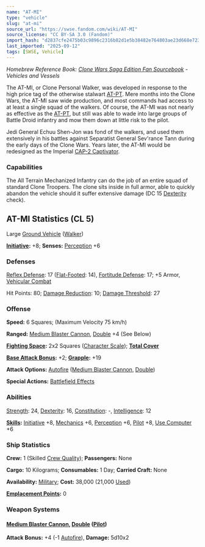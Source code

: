 ```yaml
---
name: "AT-MI"
type: "vehicle"
slug: "at-mi"
source_url: "https://swse.fandom.com/wiki/AT-MI"
source_license: "CC BY-SA 3.0 (Fandom)"
import_hash: "d2837cfe2475b03c9896c2316b82d1e5b38482e764803ae23d668e7238e080de"
last_imported: "2025-09-12"
tags: [SWSE, Vehicle]
---
```

*Homebrew Reference Book: [Clone Wars Saga Edition Fan Sourcebook](https://swse.fandom.com/wiki/Clone_Wars_Saga_Edition_Fan_Sourcebook) - Vehicles and Vessels*

The AT-MI, or Clone Personal Walker, was developed in response to the high price tag of the otherwise stalwart [AT-PT](https://swse.fandom.com/wiki/AT-PT). Mere months into the Clone Wars, the AT-MI saw wide production, and most commands had access to at least a single squad of the walkers. Of course, the AT-MI was not nearly as effective as the [AT-PT](https://swse.fandom.com/wiki/AT-PT), but still was able to wade into large groups of Battle Droid infantry and mow them down at little risk to the pilot.

Jedi General Echuu Shen-Jon was fond of the walkers, and used them extensively in his battles against Separatist General Sev'rance Tann during the early days of the Clone Wars. Years later, the AT-MI would be redesigned as the Imperial [CAP-2 Captivator](https://swse.fandom.com/wiki/CAP-2_Captivator).

### Capabilities
The All Terrain Mechanized Infantry can do the job of an entire squad of standard Clone Troopers. The clone sits inside in full armor, able to quickly abandon the vehicle should it suffer extensive damage (DC 15 [Dexterity](https://swse.fandom.com/wiki/Dexterity) check).

## AT-MI Statistics (CL 5)
Large [Ground Vehicle](https://swse.fandom.com/wiki/Ground_Vehicle) ([Walker](https://swse.fandom.com/wiki/Walker))

**[Initiative](https://swse.fandom.com/wiki/Initiative):** +8; **Senses:** [Perception](https://swse.fandom.com/wiki/Perception) +6
### Defenses
[Reflex Defense](https://swse.fandom.com/wiki/Reflex_Defense_(Vehicles)): 17 ([Flat-Footed](https://swse.fandom.com/wiki/Flat-Footed): 14), [Fortitude Defense](https://swse.fandom.com/wiki/Fortitude_Defense_(Vehicles)): 17; +5 Armor, [Vehicular Combat](https://swse.fandom.com/wiki/Vehicular_Combat)

Hit Points: 80; [Damage Reduction](https://swse.fandom.com/wiki/Damage_Reduction): 10; [Damage Threshold](https://swse.fandom.com/wiki/Damage_Threshold_(Vehicles)): 27
### Offense
**Speed:** 6 Squares; (Maximum Velocity 75 km/h)

**Ranged:** [Medium Blaster Cannon](https://swse.fandom.com/wiki/Medium_Blaster_Cannon), [Double](https://swse.fandom.com/wiki/Double) +4 (See Below)

**[Fighting Space](https://swse.fandom.com/wiki/Fighting_Space):** 2x2 Squares ([Character Scale](https://swse.fandom.com/wiki/Character_Scale)); **[Total Cover](https://swse.fandom.com/wiki/Total_Cover)**

**[Base Attack Bonus](https://swse.fandom.com/wiki/Base_Attack_Bonus):** +2; **[Grapple](https://swse.fandom.com/wiki/Grapple):** +19

**Attack Options:** [Autofire](https://swse.fandom.com/wiki/Autofire_(Vehicle_Combat)) ([Medium Blaster Cannon](https://swse.fandom.com/wiki/Medium_Blaster_Cannon), [Double](https://swse.fandom.com/wiki/Double))

**Special Actions:** [Battlefield Effects](https://swse.fandom.com/wiki/Battlefield_Effects)
### Abilities
[Strength](https://swse.fandom.com/wiki/Strength): 24, [Dexterity](https://swse.fandom.com/wiki/Dexterity): 16, [Constitution](https://swse.fandom.com/wiki/Constitution): -, [Intelligence](https://swse.fandom.com/wiki/Intelligence): 12

**[Skills](https://swse.fandom.com/wiki/Skills):** [Initiative](https://swse.fandom.com/wiki/Initiative) +8, [Mechanics](https://swse.fandom.com/wiki/Mechanics) +6, [Perception](https://swse.fandom.com/wiki/Perception) +6, [Pilot](https://swse.fandom.com/wiki/Pilot) +8, [Use Computer](https://swse.fandom.com/wiki/Use_Computer) +6
### Ship Statistics
**Crew:** 1 (Skilled [Crew Quality](https://swse.fandom.com/wiki/Crew_Quality)); **Passengers:** None

**Cargo:** 10 Kilograms; **Consumables:** 1 Day; **Carried Craft:** None

**Availability:** [Military](https://swse.fandom.com/wiki/Military); **Cost:** 38,000 (21,000 [Used](https://swse.fandom.com/wiki/Used))

**[Emplacement Points](https://swse.fandom.com/wiki/Emplacement_Points):** 0
### Weapon Systems
#### **[Medium Blaster Cannon](https://swse.fandom.com/wiki/Medium_Blaster_Cannon), [Double](https://swse.fandom.com/wiki/Double) ([Pilot](https://swse.fandom.com/wiki/Pilot_(Vehicle_Combat)))**
**Attack Bonus:** +4 (-1 [Autofire](https://swse.fandom.com/wiki/Autofire_(Vehicle_Combat))), **Damage:** 5d10x2